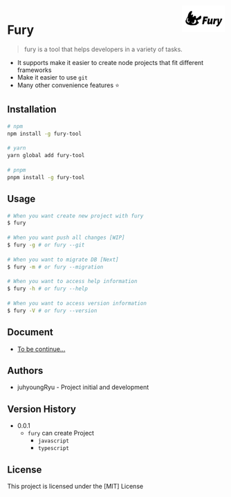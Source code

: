 <img width="100px" height="60px" align="right" alt="Fury Logo" src="./assets/fury_logo2.jpeg" title="fury" />

# Fury

> fury is a tool that helps developers in a variety of tasks.

- It supports make it easier to create node projects that fit different frameworks
- Make it easier to use `git`
- Many other convenience features ⭐️

## Installation

```bash
# npm
npm install -g fury-tool

# yarn
yarn global add fury-tool

# pnpm
pnpm install -g fury-tool
```

## Usage

```bash
# When you want create new project with fury
$ fury

# When you want push all changes [WIP]
$ fury -g # or fury --git

# When you want to migrate DB [Next]
$ fury -m # or fury --migration

# When you want to access help information
$ fury -h # or fury --help

# When you want to access version information
$ fury -V # or fury --version
```

## Document

- [To be continue...](https://github.com/juhyoungRyu/queryMaker)

## Authors

- juhyoungRyu - Project initial and development

## Version History

- 0.0.1
  - `fury` can create Project
    - `javascript`
    - `typescript`

## License

This project is licensed under the [MIT] License
